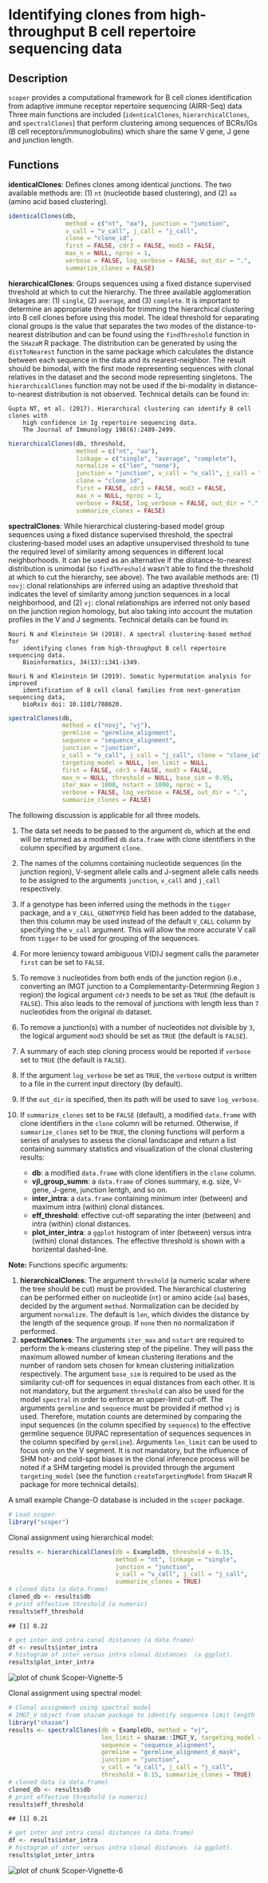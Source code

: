 # Identifying clones from high-throughput B cell repertoire sequencing data

## Description

`scoper` provides a computational framework for B cell clones identification
from adaptive immune receptor repertoire sequencing (AIRR-Seq) data 
Three main functions are included (`identicalClones`, `hierarchicalClones`, and `spectralClones`) 
that perform clustering among sequences of BCRs/IGs (B cell receptors/immunoglobulins) 
which share the same V gene, J gene and junction length.

## Functions

__identicalClones__: Defines clones among identical junctions. The two available methods are: 
(1) `nt` (nucleotide based clustering), and (2) `aa` (amino acid based clustering).


```r
identicalClones(db,
                method = c("nt", "aa"), junction = "junction",
                v_call = "v_call", j_call = "j_call",
                clone = "clone_id",
                first = FALSE, cdr3 = FALSE, mod3 = FALSE,
                max_n = NULL, nproc = 1, 
                verbose = FALSE, log_verbose = FALSE, out_dir = ".",
                summarize_clones = FALSE) 
```

__hierarchicalClones__: Groups sequences using a fixed distance supervised threshold at which 
to cut the hierarchy. The three available agglomeration linkages are: (1) `single`, (2) 
`average`, and (3) `complete`. It is important to determine an appropriate threshold 
for trimming the hierarchical clustering into B cell clones before using this model. 
The ideal threshold for separating clonal groups is the value that separates the two 
modes of the distance-to-nearest distribution and can be found using the `findThreshold` 
function in the `SHazaM` R package. The distribution can be generated by using the 
`distToNearest` function in the same package which calculates the distance between each 
sequence in the data and its nearest-neighbor. The result should be bimodal, with the 
first mode representing sequences with clonal relatives in the dataset and the second 
mode representing singletons. The `hierarchicalClones` function may not be used if the 
bi-modality in distance-to-nearest distribution is not observed. Technical details can 
be found in:

    Gupta NT, et al. (2017). Hierarchical clustering can identify B cell clones with 
        high confidence in Ig repertoire sequencing data. 
        The Journal of Immunology 198(6):2489-2499.


```r
hierarchicalClones(db, threshold,
                   method = c("nt", "aa"), 
                   linkage = c("single", "average", "complete"),
                   normalize = c("len", "none"),
                   junction = "junction", v_call = "v_call", j_call = "j_call",
                   clone = "clone_id",
                   first = FALSE, cdr3 = FALSE, mod3 = FALSE,
                   max_n = NULL, nproc = 1, 
                   verbose = FALSE, log_verbose = FALSE, out_dir = ".",
                   summarize_clones = FALSE) 
```

__spectralClones__: While hierarchical clustering-based model group sequences using a 
fixed distance supervised threshold, the spectral clustering-based model uses 
an adaptive unsupervised threshold to tune the required level of similarity 
among sequences in different local neighborhoods. It can be used as an alternative 
if the distance-to-nearest distribution is unimodal (so `findThreshold` wasn't able 
to find the threshold at which to cut the hierarchy, see above). The two available methods are:
(1) `novj`: clonal relationships are inferred using an adaptive threshold that indicates 
the level of similarity among junction sequences in a local neighborhood, and
(2) `vj`: clonal relationships are inferred not only based on the junction region homology, 
but also taking into account the mutation profiles in the V and J segments. Technical details 
can be found in:

    Nouri N and Kleinstein SH (2018). A spectral clustering-based method for 
        identifying clones from high-throughput B cell repertoire sequencing data. 
        Bioinformatics, 34(13):i341-i349.
        
    Nouri N and Kleinstein SH (2019). Somatic hypermutation analysis for improved 
        identification of B cell clonal families from next-generation sequencing data, 
        bioRxiv doi: 10.1101/788620.


```r
spectralClones(db, 
               method = c("novj", "vj"),
               germline = "germline_alignment",
               sequence = "sequence_alignment",
               junction = "junction",
               v_call = "v_call", j_call = "j_call", clone = "clone_id",
               targeting_model = NULL, len_limit = NULL,
               first = FALSE, cdr3 = FALSE, mod3 = FALSE,
               max_n = NULL, threshold = NULL, base_sim = 0.95,
               iter_max = 1000, nstart = 1000, nproc = 1,
               verbose = FALSE, log_verbose = FALSE, out_dir = ".",
               summarize_clones = FALSE)
```

The following discussion is applicable for all three models. 

1. The data set needs to be passed to the argument `db`, which at the end will be 
returned as a modified `db` `data.frame` with clone identifiers in the column specified 
by argument `clone`. 
2. The names of the columns containing nucleotide sequences (in the junction region), 
V-segment allele calls and J-segment allele calls needs to be assigned to the arguments 
`junction`, `v_call` and `j_call` respectively. 
3. If a genotype has been inferred using the methods in the `tigger` package, and a 
`V_CALL_GENOTYPED` field has been added to the database, then this column may be used 
instead of the default `V_CALL` column by specifying the `v_call` argument. This will 
allow the more accurate V call from `tigger` to be used for grouping of the sequences.
4. For more leniency toward ambiguous V(D)J segment calls the parameter `first` can be set 
to `FALSE`. 
5. To remove `3` nucleotides from both ends of the junction region (i.e., converting an 
IMGT junction to a Complementarity-Determining Region `3` region) the logical argument 
`cdr3` needs to be set as `TRUE` (the default is `FALSE`). This also leads to the removal 
of junctions with length less than `7` nucleotides from the original `db` dataset. 
6. To remove a junction(s) with a number of nucleotides not divisible by `3`, the logical 
argument `mod3` should be set as `TRUE` (the default is `FALSE`).
7. A summary of each step cloning process would be reported if `verbose` set to `TRUE` 
(the default is `FALSE`). 
8. If the argument `log_verbose` be set as `TRUE`, the `verbose` output is written to 
a file in the current input directory (by default).
9. If the `out_dir` is specified, then its path will be used to save `log_verbose`. 
10. If `summarize_clones` set to be `FALSE` (default), a modified `data.frame` with clone 
identifiers in the `clone` column will be returned. Otherwise, if `summarize_clones` 
set to be `TRUE`, the cloning functions will perform a series of analyses to assess the 
clonal landscape and return a list containing summary statistics and visualization of 
the clonal clustering results:

    * __db__: a modified `data.frame` with clone identifiers in the `clone` column.
    * __vjl_group_summ__: a `data.frame` of clones summary, e.g. size, V-gene, J-gene, junction lentgh, and so on.
    * __inter_intra__: a `data.frame` containing minimum inter (between) and maximum intra (within) clonal distances.
    * __eff_threshold__: effective cut-off separating the inter (between) and intra (within) clonal distances.
    * __plot_inter_intra__: a `ggplot` histogram of inter (between) versus intra (within) clonal distances. 
    The effective threshold is shown with a horizental dashed-line.

**Note:** Functions specific arguments:

1. __hierarchicalClones__: The argument `threshold` (a numeric scalar where the tree should be cut) 
must be provided. The hierarchical clustering can be performed either on nucleotide (`nt`)
or amino acide (`aa`) bases, decided by the argument `method`. Normalization can be 
decided by argument `normalize`. The default is `len`, which divides the distance by the length 
of the sequence group. If `none` then no normalization if performed.
2. __spectralClones__: The arguments `iter_max` and `nstart` are required to perform the k-means 
clustering step of the pipeline. They will pass the maximum allowed number of kmean clustering 
iterations and the number of random sets chosen for kmean clustering initialization 
respectively. The argument `base_sim` is required to be used as the similarity cut-off for 
sequences in equal distances from each other. It is not mandatory, but the argument `threshold` 
can also be used for the model `spectral` in order to enforce an upper-limit cut-off. 
The arguments `germline` and `sequence` must be provided if method `vj` 
is used. Therefore, mutation counts are determined by comparing the input sequences 
(in the column specified by `sequence`) to the effective germline sequence 
(IUPAC representation of sequences sequences in the column specified by `germline`). 
Arguments `len_limit` can be used to focus only on the V segment. It is not mandatory, but the 
influence of SHM hot- and cold-spot biases in the clonal inference process will be noted if a SHM 
targeting model is provided through the argument `targeting_model` (see the function `createTargetingModel` 
from `SHazaM` R package for more technical details). 

A small example Change-O database is included in the `scoper` package. 

```r
# Load scoper
library("scoper")
```

Clonal assignment using hierarchical model:


```r
results <- hierarchicalClones(db = ExampleDb, threshold = 0.15,
                              method = "nt", linkage = "single", 
                              junction = "junction", 
                              v_call = "v_call", j_call = "j_call",
                              summarize_clones = TRUE)
# cloned data (a data.frame)
cloned_db <- results$db
# print effective threshold (a numeric)
results$eff_threshold
```

```
## [1] 0.22
```

```r
# get inter and intra conal distances (a data.frame)
df <- results$inter_intra
# histogram of inter versus intra clonal distances  (a ggplot).
results$plot_inter_intra
```

![plot of chunk Scoper-Vignette-5](figure/Scoper-Vignette-5-1.png)

Clonal assignment using spectral model:

```r
# Clonal assignment using spectral model
# IMGT_V object from shazam package to identify sequence limit length
library("shazam")
results <- spectralClones(db = ExampleDb, method = "vj", 
                          len_limit = shazam::IMGT_V, targeting_model = shazam::HH_S5F,
                          sequence = "sequence_alignment", 
                          germline = "germline_alignment_d_mask",
                          junction = "junction", 
                          v_call = "v_call", j_call = "j_call",
                          threshold = 0.15, summarize_clones = TRUE)
# cloned data (a data.frame)
cloned_db <- results$db
# print effective threshold (a numeric)
results$eff_threshold
```

```
## [1] 0.21
```

```r
# get inter and intra conal distances (a data.frame)
df <- results$inter_intra
# histogram of inter versus intra clonal distances  (a ggplot).
results$plot_inter_intra
```

![plot of chunk Scoper-Vignette-6](figure/Scoper-Vignette-6-1.png)
